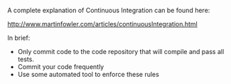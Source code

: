 

A complete explanation of Continuous Integration can be found here:

http://www.martinfowler.com/articles/continuousIntegration.html

In brief:


* Only commit code to the code repository that will compile and pass all tests.
* Commit your code frequently
* Use some automated tool to enforce these rules